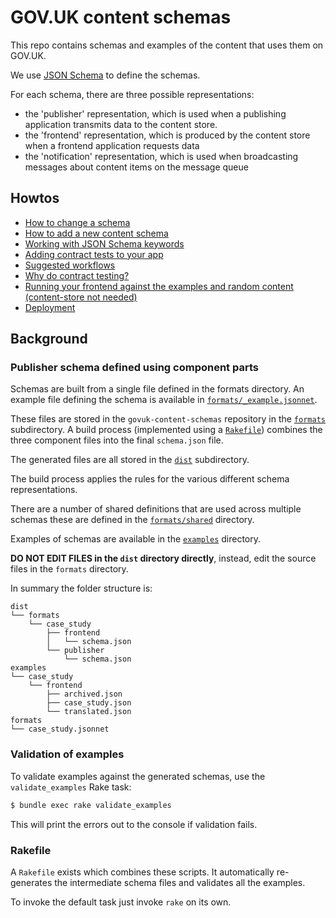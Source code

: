 # GOV.UK content schemas

This repo contains schemas and examples of the content that uses them on GOV.UK.

We use [JSON Schema](http://json-schema.org/) to define the schemas.

For each schema, there are three possible representations:

* the 'publisher' representation, which is used when a publishing application
  transmits data to the content store.
* the 'frontend' representation, which is produced by the content store when a
  frontend application requests data
* the 'notification' representation, which is used when broadcasting messages about content
  items on the message queue

## Howtos

* [How to change a schema](docs/changing-a-schema.md)
* [How to add a new content schema](docs/adding-a-new-schema.md)
* [Working with JSON Schema keywords](docs/working-with-json-schema-keywords.md)
* [Adding contract tests to your app](docs/contract-testing-howto.md)
* [Suggested workflows](docs/suggested-workflows.md)
* [Why do contract testing?](docs/why-contract-testing.md)
* [Running your frontend against the examples and random content (content-store not needed)](docs/running-frontend-against-examples.md)
* [Deployment](docs/deployment.md)

## Background

### Publisher schema defined using component parts

Schemas are built from a single file defined in the formats directory.
An example file defining the schema is available in
[`formats/_example.jsonnet`](formats/_example.jsonnet).

These files are stored in the `govuk-content-schemas` repository in the
[`formats`](/formats) subdirectory. A build process (implemented using a
[`Rakefile`](/Rakefile)) combines the three component files into the final
`schema.json` file.

The generated files are all stored in the [`dist`](/dist/) subdirectory.

The build process applies the rules for the various different schema
representations.

There are a number of shared definitions that are used across multiple schemas
these are defined in the [`formats/shared`](formats/shared) directory.

Examples of schemas are available in the [`examples`](examples) directory.

**DO NOT EDIT FILES in the `dist` directory directly**, instead, edit the source
files in the `formats` directory.

In summary the folder structure is:

```
dist
└── formats
    └── case_study
        ├── frontend
        │   └── schema.json
        └── publisher
            └── schema.json
examples
└── case_study
    └── frontend
        ├── archived.json
        ├── case_study.json
        └── translated.json
formats
└── case_study.jsonnet

```

### Validation of examples

To validate examples against the generated schemas, use the `validate_examples`
Rake task:

```sh
$ bundle exec rake validate_examples
```

This will print the errors out to the console if validation fails.

### Rakefile

A `Rakefile` exists which combines these scripts. It
automatically re-generates the intermediate schema files and validates all the
examples.

To invoke the default task just invoke `rake` on its own.
